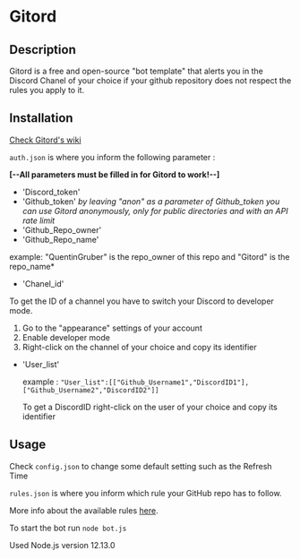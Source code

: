 # Gitord

## Description

Gitord is a free and open-source "bot template" that alerts you in the Discord Chanel of your choice if your github repository does not respect the rules you apply to it.


## Installation 
[Check Gitord's wiki ](https://github.com/QuentinGruber/Gitord/wiki)

`auth.json` is where you inform the following parameter : 

**[--All parameters must be filled in for Gitord to work!--]**
* 'Discord_token'
* 'Github_token' *by leaving "anon" as a parameter of Github_token you can use Gitord anonymously, only for public directories and with an API rate limit*
* 'Github_Repo_owner'
* 'Github_Repo_name'

example: "QuentinGruber" is the repo_owner of this repo and "Gitord" is the repo_name*

* 'Chanel_id'


To get the ID of a channel you have to switch your Discord to developer mode.

1. Go to the "appearance" settings of your account
2. Enable developer mode
3. Right-click on the channel of your choice and copy its identifier

* 'User_list'

  example : `"User_list":[["Github_Username1","DiscordID1"],["Github_Username2","DiscordID2"]]`

  To get a DiscordID right-click on the user of your choice and copy its identifier

## Usage

Check `config.json` to change some default setting such as the Refresh Time

`rules.json` is where you inform which rule your GitHub repo has to follow.

More info about the available rules [here](https://github.com/QuentinGruber/Gitord/wiki/Rules-info).

To start the bot run `node bot.js`

Used Node.js version 12.13.0

